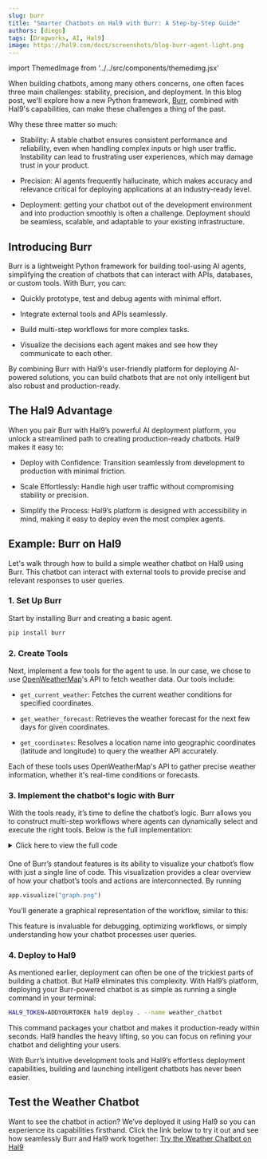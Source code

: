 ```yaml
---
slug: burr
title: "Smarter Chatbots on Hal9 with Burr: A Step-by-Step Guide" 
authors: [diego]
tags: [Dragworks, AI, Hal9]
image: https://hal9.com/docs/screenshots/blog-burr-agent-light.png
---
```


import ThemedImage from '../../src/components/themedimg.jsx'

When building chatbots, among many others concerns, one often faces three main challenges: stability, precision, and deployment. In this blog post, we'll explore how a new Python framework, [Burr](https://burr.dagworks.io/), combined with Hal9's capabilities, can make these challenges a thing of the past.

Why these three matter so much:
- Stability: A stable chatbot ensures consistent performance and reliability, even when handling complex inputs or high user traffic. Instability can lead to frustrating user experiences, which may damage trust in your product.

- Precision: AI agents frequently hallucinate, which makes accuracy and relevance critical for deploying applications at an industry-ready level.

- Deployment: getting your chatbot out of the development environment and into production smoothly is often a challenge. Deployment should be seamless, scalable, and adaptable to your existing infrastructure.

## Introducing Burr
Burr is a lightweight Python framework for building tool-using AI agents, simplifying the creation of chatbots that can interact with APIs, databases, or custom tools. With Burr, you can:
- Quickly prototype, test and debug agents with minimal effort.

- Integrate external tools and APIs seamlessly.

- Build multi-step workflows for more complex tasks.

- Visualize the decisions each agent makes and see how they communicate to each other.

By combining Burr with Hal9's user-friendly platform for deploying AI-powered solutions, you can build chatbots that are not only intelligent but also robust and production-ready.

## The Hal9 Advantage
When you pair Burr with Hal9’s powerful AI deployment platform, you unlock a streamlined path to creating production-ready chatbots. Hal9 makes it easy to:

- Deploy with Confidence: Transition seamlessly from development to production with minimal friction.

- Scale Effortlessly: Handle high user traffic without compromising stability or precision.

- Simplify the Process: Hal9’s platform is designed with accessibility in mind, making it easy to deploy even the most complex agents.


## Example: Burr on Hal9

Let's walk through how to build a simple weather chatbot on Hal9 using Burr. This chatbot can interact with external tools to provide precise and relevant responses to user queries.

### 1. Set Up Burr

Start by installing Burr and creating a basic agent.

```bash 
pip install burr
``` 

### 2. Create Tools
Next, implement a few tools for the agent to use. In our case, we chose to use [OpenWeatherMap](https://openweathermap.org/api)'s API to fetch weather data. Our tools include:
- `get_current_weather`: Fetches the current weather conditions for specified coordinates.

- `get_weather_forecast`: Retrieves the weather forecast for the next few days for given coordinates.

- `get_coordinates`: Resolves a location name into geographic coordinates (latitude and longitude) to query the weather API accurately.

Each of these tools uses OpenWeatherMap's API to gather precise weather information, whether it's real-time conditions or forecasts.

### 3. Implement the chatbot's logic with Burr
With the tools ready, it’s time to define the chatbot’s logic. Burr allows you to construct multi-step workflows where agents can dynamically select and execute the right tools. Below is the full implementation:

<details>
<summary>Click here to view the full code</summary>

```python
import hal9 as h9
import json
from openai import OpenAI
import os

from burr.core import ApplicationBuilder, State, default, expr
from burr.core.action import action

## Import user-defined API functions for the agents to use
from weather_utils import *

client = OpenAI(
    base_url="https://api.hal9.com/proxy/server=https://api.openai.com/v1/",
    api_key = os.environ['HAL9_TOKEN']
)

## Burr actions are encapsulated, stateless operations triggered by state 
## transitions, defined to interact with workflows, models, or external APIs.
@action(reads = [], writes = ['messages'])
def user_input(state: State) -> State:
    prompt = input()
    message = {
        'role': 'user',
        'content': prompt
    }

    return state.update(prompt = prompt).append(messages = message)

@action(reads = ['messages'], writes = ['response'])
def orchestrator(state: State):
    system_prompt = (
        "You are a helpful agent."
        "You work for an app specialized in giving meteorological information to users."
        "Your task is to decide if the last users query needs to be answered using the weather API."
        "If so, your reply should only be 'API'. If not, you can reply freely to the user."
    )
    message = {'role': 'system', 'content': system_prompt}
    
    response = client.chat.completions.create(
        messages = [message] + state['messages'],
        model = 'gpt-3.5-turbo'
    ).choices[0].message.content
    
    return state.update(response = response)

@action(reads = ['messages', 'prompt'], writes = ['location', 'request_type', 'count'])
def interpret_prompt(state: State) -> State:
    system_prompt = (
        "You are a geography expert." 
        "Your task is to find the specific location from where the user is requesting weather data.")

    ## More left out (big system prompt and response format) for brevity ...
    
    response = client.chat.completions.create(
        model = 'gpt-4o-2024-08-06',
        messages = state['messages'] + messages,
        response_format = response_format
    ).choices[0].message.content

    return state.update(**json.loads(response))

@action(reads = [], writes = ['prompt'])
def ask_location(state: State) -> State:
    reply = 'The location is unclear, please try again with a different prompt.'
    print(reply)

    new_state = state.append(messages = {'role': 'assistant', 'content': reply})
    h9.save('messages', new_state['messages'], hidden = True)

    return new_state

@action(reads = ["location"], writes = ['lat', 'lon'])
def coordinates(state: State) -> State:
    info = get_coordinates(state["location"])[0]
    return state.update(lat = info['lat'],  lon = info['lon'])

@action(reads = ["lat", "lon"], writes = ["weather_result"])
def current_weather(state: State) -> State:
    info = get_current_weather(state["lat"], state["lon"])
    return state.update(weather_result = info)

@action(reads = ["lat", "lon", "count"], writes = ["weather_result"])
def weather_forecast(state: State) -> State:
    info = get_weather_forecast(state["lat"], state["lon"], cnt = state["count"])
    return state.update(weather_result = info)

@action(reads = ["prompt", "weather_result"], writes = ["messages"])
def interpret_result(state: State) -> State:
    result = json.dumps(state["weather_result"], indent = 2)
    system_prompt = (
        "You are an expert meteorologist."
        "Your task is to interpret the asistants weather response and reply the requested information to the user."
    )
    messages = [
        {'role': 'system', 'content': system_prompt},
        {'role': 'user', 'content': state['prompt']},
        {'role': 'assistant', 'content': result}
    ]

    response = client.chat.completions.create(
        model = 'gpt-3.5-turbo',
        messages = messages
    ).choices[0].message.content

    new_state = state.update(response = response).append(messages = {'role':'assistant', 'content': response})    
    h9.save('messages', new_state['messages'], hidden = True)

    return new_state

@action(reads=['response'], writes = [])
def reply(state: State) -> State: 
    print(state['response'])

    return state

## Now create the app. A simple as adding all actions, 
## and defining how they are related to each other!
app = (
    ApplicationBuilder()
    .with_actions(
        user_input,
        orchestrator,
        interpret_prompt, 
        ask_location, 
        coordinates, 
        current_weather, 
        weather_forecast,
        interpret_result,
        reply)
    .with_transitions(
        ("user_input", "orchestrator"),
        ("orchestrator", "interpret_prompt", expr("'API' in response")),
        ("orchestrator", "reply"),
        ("interpret_prompt", "ask_location", when(location = 'uncertain')),
        ("interpret_prompt", "coordinates"),
        ("coordinates", "current_weather", when(request_type = 'current')),
        ("coordinates", "weather_forecast"),
        ("current_weather", "interpret_result"),
        ("weather_forecast", "interpret_result"),
        ("interpret_result", "reply"))
    .with_state(
        messages = h9.load('messages', [{'role': 'assistant', 'content': "Hi! 🌤️ I'm your weather assistant. Tell me a location, and I'll share the forecast with you! ⛅"}]))
    .with_entrypoint("user_input")
    .build()
)

app.run(halt_after = ['ask_location', 'reply'])
```
</details> 

####
One of Burr’s standout features is its ability to visualize your chatbot’s flow with just a single line of code. This visualization provides a clear overview of how your chatbot’s tools and actions are interconnected.
By running
```Python   
app.visualize("graph.png")
```
You’ll generate a graphical representation of the workflow, similar to this:
<center> <ThemedImage src="blog-burr-graph" width={300} /> </center>
This feature is invaluable for debugging, optimizing workflows, or simply understanding how your chatbot processes user queries.


### 4. Deploy to Hal9
As mentioned earlier, deployment can often be one of the trickiest parts of building a chatbot. But Hal9 eliminates this complexity. With Hal9’s platform, deploying your Burr-powered chatbot is as simple as running a single command in your terminal:

```bash
HAL9_TOKEN=ADDYOURTOKEN hal9 deploy . --name weather_chatbot
```

This command packages your chatbot and makes it production-ready within seconds. Hal9 handles the heavy lifting, so you can focus on refining your chatbot and delighting your users.

With Burr’s intuitive development tools and Hal9’s effortless deployment capabilities, building and launching intelligent chatbots has never been easier.

## Test the Weather Chatbot
Want to see the chatbot in action? We’ve deployed it using Hal9 so you can experience its capabilities firsthand. Click the link below to try it out and see how seamlessly Burr and Hal9 work together: [Try the Weather Chatbot on Hal9](https://hal9.com/demos/burr_demo)

<center> <a href="https://hal9.com/demos/burr_demo"><ThemedImage src="blog-burr-agent"/></a> </center>
